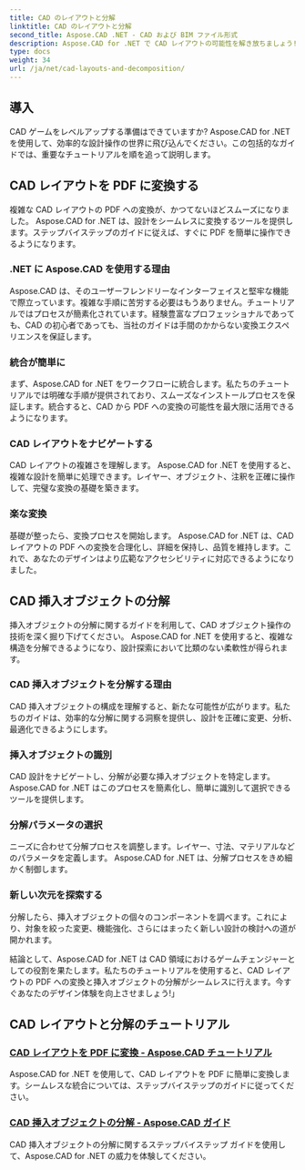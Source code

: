 ```yaml
---
title: CAD のレイアウトと分解
linktitle: CAD のレイアウトと分解
second_title: Aspose.CAD .NET - CAD および BIM ファイル形式
description: Aspose.CAD for .NET で CAD レイアウトの可能性を解き放ちましょう!私たちのガイドを使用して、デザインを PDF に簡単に変換できます。挿入オブジェクトの分解を簡単にマスターします。
type: docs
weight: 34
url: /ja/net/cad-layouts-and-decomposition/
---
```




## 導入

CAD ゲームをレベルアップする準備はできていますか? Aspose.CAD for .NET を使用して、効率的な設計操作の世界に飛び込んでください。この包括的なガイドでは、重要なチュートリアルを順を追って説明します。
## CAD レイアウトを PDF に変換する

複雑な CAD レイアウトの PDF への変換が、かつてないほどスムーズになりました。 Aspose.CAD for .NET は、設計をシームレスに変換するツールを提供します。ステップバイステップのガイドに従えば、すぐに PDF を簡単に操作できるようになります。

### .NET に Aspose.CAD を使用する理由

Aspose.CAD は、そのユーザーフレンドリーなインターフェイスと堅牢な機能で際立っています。複雑な手順に苦労する必要はもうありません。チュートリアルではプロセスが簡素化されています。経験豊富なプロフェッショナルであっても、CAD の初心者であっても、当社のガイドは手間のかからない変換エクスペリエンスを保証します。

### 統合が簡単に

まず、Aspose.CAD for .NET をワークフローに統合します。私たちのチュートリアルでは明確な手順が提供されており、スムーズなインストールプロセスを保証します。統合すると、CAD から PDF への変換の可能性を最大限に活用できるようになります。

### CAD レイアウトをナビゲートする

CAD レイアウトの複雑さを理解します。 Aspose.CAD for .NET を使用すると、複雑な設計を簡単に処理できます。レイヤー、オブジェクト、注釈を正確に操作して、完璧な変換の基礎を築きます。

### 楽な変換

基礎が整ったら、変換プロセスを開始します。 Aspose.CAD for .NET は、CAD レイアウトの PDF への変換を合理化し、詳細を保持し、品質を維持します。これで、あなたのデザインはより広範なアクセシビリティに対応できるようになりました。

## CAD 挿入オブジェクトの分解

挿入オブジェクトの分解に関するガイドを利用して、CAD オブジェクト操作の技術を深く掘り下げてください。 Aspose.CAD for .NET を使用すると、複雑な構造を分解できるようになり、設計探索において比類のない柔軟性が得られます。

### CAD 挿入オブジェクトを分解する理由

CAD 挿入オブジェクトの構成を理解すると、新たな可能性が広がります。私たちのガイドは、効率的な分解に関する洞察を提供し、設計を正確に変更、分析、最適化できるようにします。

### 挿入オブジェクトの識別

CAD 設計をナビゲートし、分解が必要な挿入オブジェクトを特定します。 Aspose.CAD for .NET はこのプロセスを簡素化し、簡単に識別して選択できるツールを提供します。

### 分解パラメータの選択

ニーズに合わせて分解プロセスを調整します。レイヤー、寸法、マテリアルなどのパラメータを定義します。 Aspose.CAD for .NET は、分解プロセスをきめ細かく制御します。

### 新しい次元を探索する

分解したら、挿入オブジェクトの個々のコンポーネントを調べます。これにより、対象を絞った変更、機能強化、さらにはまったく新しい設計の検討への道が開かれます。

結論として、Aspose.CAD for .NET は CAD 領域におけるゲームチェンジャーとしての役割を果たします。私たちのチュートリアルを使用すると、CAD レイアウトの PDF への変換と挿入オブジェクトの分解がシームレスに行えます。今すぐあなたのデザイン体験を向上させましょう!」
## CAD レイアウトと分解のチュートリアル
### [CAD レイアウトを PDF に変換 - Aspose.CAD チュートリアル](./converting-cad-layouts-to-pdf/)
Aspose.CAD for .NET を使用して、CAD レイアウトを PDF に簡単に変換します。シームレスな統合については、ステップバイステップのガイドに従ってください。
### [CAD 挿入オブジェクトの分解 - Aspose.CAD ガイド](./decomposing-cad-insert-objects/)
CAD 挿入オブジェクトの分解に関するステップバイステップ ガイドを使用して、Aspose.CAD for .NET の威力を体験してください。